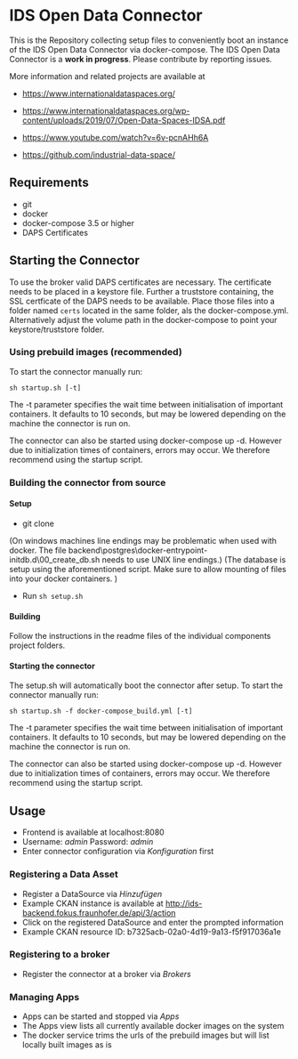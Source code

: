 # IDS Open Data Connector

This is the Repository collecting setup files to conveniently boot an instance of the IDS Open Data Connector via docker-compose.
The IDS Open Data Connector is a **work in progress**. Please contribute by reporting issues.

More information and related projects are available at

* https://www.internationaldataspaces.org/

* https://www.internationaldataspaces.org/wp-content/uploads/2019/07/Open-Data-Spaces-IDSA.pdf

* https://www.youtube.com/watch?v=6v-pcnAHh6A

* https://github.com/industrial-data-space/

## Requirements
* git
* docker
* docker-compose 3.5 or higher
* DAPS Certificates

## Starting the Connector

To use the broker valid DAPS certificates are necessary. The certificate needs to be placed in a keystore file. Further a truststore containing, the SSL certficate of the DAPS needs to be available.
Place those files into a folder named `certs` located in the same folder, als the docker-compose.yml. Alternatively adjust the volume path in the docker-compose to point your keystore/truststore folder.

### Using prebuild images (recommended)

To start the connector manually run:

```sh startup.sh [-t]``` 

The -t parameter specifies the wait time between initialisation of important containers. It defaults to 10 seconds, but may be lowered depending on the machine the connector is run on.

The connector can also be started using docker-compose up -d. However due to initialization times of containers, errors may occur. We therefore recommend using the startup script.

### Building the connector from source

#### Setup
* git clone

(On windows machines line endings may be problematic when used with docker. The file backend\postgres\docker-entrypoint-initdb.d\00_create_db.sh needs to use UNIX line endings.)
(The database is setup using the aforementioned script. Make sure to allow mounting of files into your docker containers. )

* Run ```sh setup.sh```

#### Building

Follow the instructions in the readme files of the individual components project folders.

#### Starting the connector

The setup.sh will automatically boot the connector after setup.
To start the connector manually run:

```sh startup.sh -f docker-compose_build.yml [-t]``` 

The -t parameter specifies the wait time between initialisation of important containers. It defaults to 10 seconds, but may be lowered depending on the machine the connector is run on.

The connector can also be started using docker-compose up -d. However due to initialization times of containers, errors may occur. We therefore recommend using the startup script.


## Usage
* Frontend is available at localhost:8080
* Username: *admin* Password: *admin*
* Enter connector configuration via *Konfiguration* first

### Registering a Data Asset
* Register a DataSource via *Hinzufügen*
* Example CKAN instance is available at http://ids-backend.fokus.fraunhofer.de/api/3/action
* Click on the registered DataSource and enter the prompted information
* Example CKAN resource ID: b7325acb-02a0-4d19-9a13-f5f917036a1e

### Registering to a broker
* Register the connector at a broker via *Brokers*

### Managing Apps
* Apps can be started and stopped via *Apps*
* The Apps view lists all currently available docker images on the system
* The docker service trims the urls of the prebuild images but will list locally built images as is
